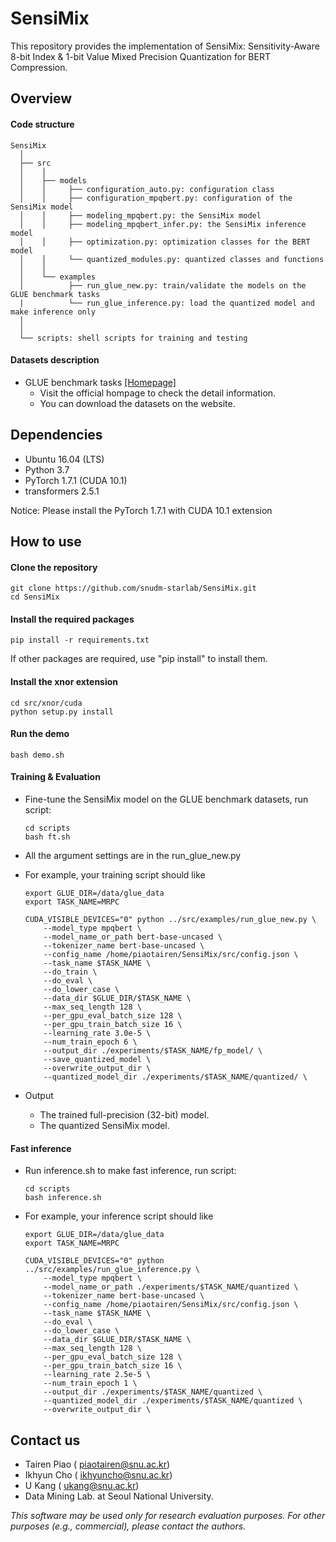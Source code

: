 # SensiMix
This repository provides the implementation of SensiMix: Sensitivity-Aware 8-bit Index & 1-bit Value Mixed Precision Quantization for BERT Compression.

## Overview
#### Code structure
```
SensiMix
  │ 
  ├── src
  │    │     
  │    ├── models
  │    │     ├── configuration_auto.py: configuration class
  │    │     ├── configuration_mpqbert.py: configuration of the SensiMix model
  │    │     ├── modeling_mpqbert.py: the SensiMix model
  │    │     ├── modeling_mpqbert_infer.py: the SensiMix inference model 
  │    │     ├── optimization.py: optimization classes for the BERT model
  │    │     └── quantized_modules.py: quantized classes and functions
  │    │      
  │    └── examples
  │          ├── run_glue_new.py: train/validate the models on the GLUE benchmark tasks 
  |          └── run_glue_inference.py: load the quantized model and make inference only
  │    
  │    
  └── scripts: shell scripts for training and testing
```


#### Datasets description
* GLUE benchmark tasks [[Homepage]](https://gluebenchmark.com/)
    * Visit the official hompage to check the detail information.
    * You can download the datasets on the website.
   

## Dependencies
* Ubuntu 16.04 (LTS)
* Python 3.7
* PyTorch 1.7.1 (CUDA 10.1)
* transformers 2.5.1

Notice: Please install the PyTorch 1.7.1 with CUDA 10.1 extension


## How to use 
#### Clone the repository
    git clone https://github.com/snudm-starlab/SensiMix.git
    cd SensiMix

#### Install the required packages
    pip install -r requirements.txt
    
If other packages are required, use "pip install" to install them.

#### Install the xnor extension
    cd src/xnor/cuda
    python setup.py install

#### Run the demo
    bash demo.sh

#### Training & Evaluation
* Fine-tune the SensiMix model on the GLUE benchmark datasets, run script:
    ```    
    cd scripts
    bash ft.sh
    ```
* All the argument settings are in the run_glue_new.py


* For example, your training script should like
    ```
    export GLUE_DIR=/data/glue_data
    export TASK_NAME=MRPC

    CUDA_VISIBLE_DEVICES="0" python ../src/examples/run_glue_new.py \
        --model_type mpqbert \
        --model_name_or_path bert-base-uncased \
        --tokenizer_name bert-base-uncased \
        --config_name /home/piaotairen/SensiMix/src/config.json \
        --task_name $TASK_NAME \
        --do_train \
        --do_eval \
        --do_lower_case \
        --data_dir $GLUE_DIR/$TASK_NAME \
        --max_seq_length 128 \
        --per_gpu_eval_batch_size 128 \
        --per_gpu_train_batch_size 16 \
        --learning_rate 3.0e-5 \
        --num_train_epoch 6 \
        --output_dir ./experiments/$TASK_NAME/fp_model/ \
        --save_quantized_model \
        --overwrite_output_dir \
        --quantized_model_dir ./experiments/$TASK_NAME/quantized/ \
    ```
* Output
    * The trained full-precision (32-bit) model.
    * The quantized SensiMix model.

#### Fast inference
* Run inference.sh to make fast inference, run script:
    ```    
    cd scripts
    bash inference.sh
    ```

* For example, your inference script should like
    ```
    export GLUE_DIR=/data/glue_data
    export TASK_NAME=MRPC

    CUDA_VISIBLE_DEVICES="0" python ../src/examples/run_glue_inference.py \
        --model_type mpqbert \
        --model_name_or_path ./experiments/$TASK_NAME/quantized \
        --tokenizer_name bert-base-uncased \
        --config_name /home/piaotairen/SensiMix/src/config.json \
        --task_name $TASK_NAME \
        --do_eval \
        --do_lower_case \
        --data_dir $GLUE_DIR/$TASK_NAME \
        --max_seq_length 128 \
        --per_gpu_eval_batch_size 128 \
        --per_gpu_train_batch_size 16 \
        --learning_rate 2.5e-5 \
        --num_train_epoch 1 \
        --output_dir ./experiments/$TASK_NAME/quantized \
        --quantized_model_dir ./experiments/$TASK_NAME/quantized \
        --overwrite_output_dir \
    ```
    
## Contact us
- Tairen Piao ( piaotairen@snu.ac.kr)
- Ikhyun Cho ( ikhyuncho@snu.ac.kr)
- U Kang ( ukang@snu.ac.kr)
- Data Mining Lab. at Seoul National University.

*This software may be used only for research evaluation purposes.*
*For other purposes (e.g., commercial), please contact the authors.*

